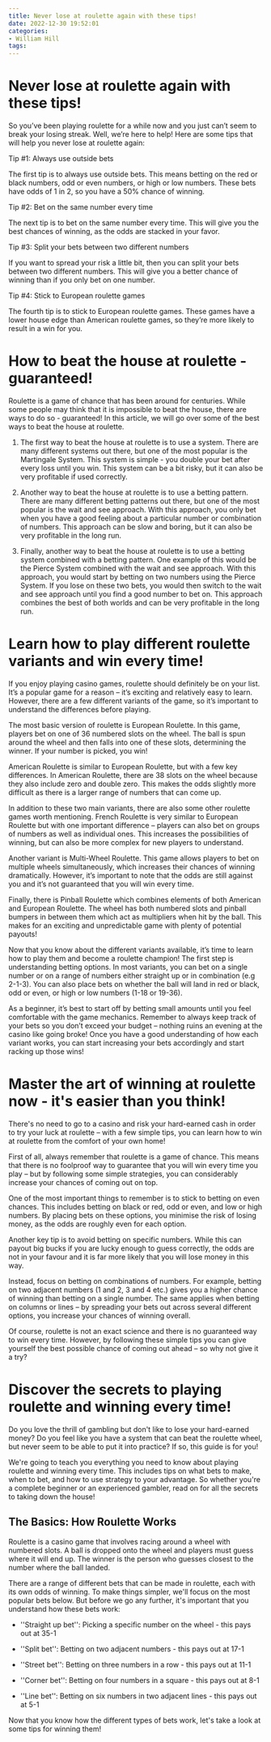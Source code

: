 ```yaml
---
title: Never lose at roulette again with these tips!
date: 2022-12-30 19:52:01
categories:
- William Hill
tags:
---
```



#  Never lose at roulette again with these tips!

So you’ve been playing roulette for a while now and you just can’t seem to break your losing streak. Well, we’re here to help! Here are some tips that will help you never lose at roulette again:

Tip #1: Always use outside bets

The first tip is to always use outside bets. This means betting on the red or black numbers, odd or even numbers, or high or low numbers. These bets have odds of 1 in 2, so you have a 50% chance of winning.

Tip #2: Bet on the same number every time

The next tip is to bet on the same number every time. This will give you the best chances of winning, as the odds are stacked in your favor.

Tip #3: Split your bets between two different numbers

If you want to spread your risk a little bit, then you can split your bets between two different numbers. This will give you a better chance of winning than if you only bet on one number.

Tip #4: Stick to European roulette games

The fourth tip is to stick to European roulette games. These games have a lower house edge than American roulette games, so they’re more likely to result in a win for you.

#  How to beat the house at roulette - guaranteed!

 Roulette is a game of chance that has been around for centuries. While some people may think that it is impossible to beat the house, there are ways to do so - guaranteed! In this article, we will go over some of the best ways to beat the house at roulette.

1. The first way to beat the house at roulette is to use a system. There are many different systems out there, but one of the most popular is the Martingale System. This system is simple - you double your bet after every loss until you win. This system can be a bit risky, but it can also be very profitable if used correctly.

2. Another way to beat the house at roulette is to use a betting pattern. There are many different betting patterns out there, but one of the most popular is the wait and see approach. With this approach, you only bet when you have a good feeling about a particular number or combination of numbers. This approach can be slow and boring, but it can also be very profitable in the long run.

3. Finally, another way to beat the house at roulette is to use a betting system combined with a betting pattern. One example of this would be the Pierce System combined with the wait and see approach. With this approach, you would start by betting on two numbers using the Pierce System. If you lose on these two bets, you would then switch to the wait and see approach until you find a good number to bet on. This approach combines the best of both worlds and can be very profitable in the long run.

#  Learn how to play different roulette variants and win every time!

If you enjoy playing casino games, roulette should definitely be on your list. It’s a popular game for a reason – it’s exciting and relatively easy to learn. However, there are a few different variants of the game, so it’s important to understand the differences before playing.

The most basic version of roulette is European Roulette. In this game, players bet on one of 36 numbered slots on the wheel. The ball is spun around the wheel and then falls into one of these slots, determining the winner. If your number is picked, you win!

American Roulette is similar to European Roulette, but with a few key differences. In American Roulette, there are 38 slots on the wheel because they also include zero and double zero. This makes the odds slightly more difficult as there is a larger range of numbers that can come up.

In addition to these two main variants, there are also some other roulette games worth mentioning. French Roulette is very similar to European Roulette but with one important difference – players can also bet on groups of numbers as well as individual ones. This increases the possibilities of winning, but can also be more complex for new players to understand.

Another variant is Multi-Wheel Roulette. This game allows players to bet on multiple wheels simultaneously, which increases their chances of winning dramatically. However, it’s important to note that the odds are still against you and it’s not guaranteed that you will win every time.

Finally, there is Pinball Roulette which combines elements of both American and European Roulette. The wheel has both numbered slots and pinball bumpers in between them which act as multipliers when hit by the ball. This makes for an exciting and unpredictable game with plenty of potential payouts!

Now that you know about the different variants available, it’s time to learn how to play them and become a roulette champion! The first step is understanding betting options. In most variants, you can bet on a single number or on a range of numbers either straight up or in combination (e.g 2-1-3). You can also place bets on whether the ball will land in red or black, odd or even, or high or low numbers (1-18 or 19-36).

As a beginner, it’s best to start off by betting small amounts until you feel comfortable with the game mechanics. Remember to always keep track of your bets so you don’t exceed your budget – nothing ruins an evening at the casino like going broke! Once you have a good understanding of how each variant works, you can start increasing your bets accordingly and start racking up those wins!

#  Master the art of winning at roulette now - it's easier than you think!

There's no need to go to a casino and risk your hard-earned cash in order to try your luck at roulette – with a few simple tips, you can learn how to win at roulette from the comfort of your own home!

First of all, always remember that roulette is a game of chance. This means that there is no foolproof way to guarantee that you will win every time you play – but by following some simple strategies, you can considerably increase your chances of coming out on top.

One of the most important things to remember is to stick to betting on even chances. This includes betting on black or red, odd or even, and low or high numbers. By placing bets on these options, you minimise the risk of losing money, as the odds are roughly even for each option.

Another key tip is to avoid betting on specific numbers. While this can payout big bucks if you are lucky enough to guess correctly, the odds are not in your favour and it is far more likely that you will lose money in this way.

Instead, focus on betting on combinations of numbers. For example, betting on two adjacent numbers (1 and 2, 3 and 4 etc.) gives you a higher chance of winning than betting on a single number. The same applies when betting on columns or lines – by spreading your bets out across several different options, you increase your chances of winning overall.

Of course, roulette is not an exact science and there is no guaranteed way to win every time. However, by following these simple tips you can give yourself the best possible chance of coming out ahead – so why not give it a try?

#  Discover the secrets to playing roulette and winning every time!

Do you love the thrill of gambling but don't like to lose your hard-earned money? Do you feel like you have a system that can beat the roulette wheel, but never seem to be able to put it into practice? If so, this guide is for you!

We're going to teach you everything you need to know about playing roulette and winning every time. This includes tips on what bets to make, when to bet, and how to use strategy to your advantage. So whether you're a complete beginner or an experienced gambler, read on for all the secrets to taking down the house!

## The Basics: How Roulette Works

Roulette is a casino game that involves racing around a wheel with numbered slots. A ball is dropped onto the wheel and players must guess where it will end up. The winner is the person who guesses closest to the number where the ball landed.

There are a range of different bets that can be made in roulette, each with its own odds of winning. To make things simpler, we'll focus on the most popular bets below. But before we go any further, it's important that you understand how these bets work:

* ''Straight up bet'': Picking a specific number on the wheel - this pays out at 35-1

* ''Split bet'': Betting on two adjacent numbers - this pays out at 17-1

* ''Street bet'': Betting on three numbers in a row - this pays out at 11-1

* ''Corner bet'': Betting on four numbers in a square - this pays out at 8-1

* ''Line bet'': Betting on six numbers in two adjacent lines - this pays out at 5-1

Now that you know how the different types of bets work, let's take a look at some tips for winning them!